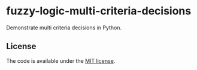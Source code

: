 # fuzzy-logic-multi-criteria-decisions

Demonstrate multi criteria decisions in Python.


## License

The code is available under the [MIT license](LICENSE).
